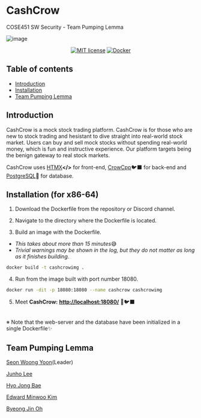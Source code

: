 CashCrow
=================================================
COSE451 SW Security - Team Pumping Lemma

<p align="center">
  

  ![image](https://github.com/FirstCinnamon/CashCrow/assets/25877816/19b063d0-ba20-4e78-9752-d24be2640c1a)

</p>

<div align="center">
  
[![MIT license](https://img.shields.io/badge/License-MIT-blue.svg)](https://lbesson.mit-license.org/)
[![Docker](https://badgen.net/badge/icon/docker?icon=docker&label)](https://docker.com/)

</div>

Table of contents
-----------------

* [Introduction](#introduction)
* [Installation](#installation)
* [Team Pumping Lemma](#team-pumping-lemma)


Introduction
------------
CashCrow is a mock stock trading platform. CashCrow is for those who are new to stock trading and hesistant to dive straight into real-world stock market.
Users can buy and sell mock stocks without spending real-world money, which is fun and instructive experience.
Our platform targets being the benign gateway to real stock markets.

CashCrow uses [HTMX](https://htmx.org)**</>** for front-end, [CrowCpp](https://crowcpp.org/master/)🐦‍⬛ for back-end and [PostgreSQL](https://www.postgresql.org)🐘 for database.


Installation (for x86-64)
------------
1. Download the Dockerfile from the repository or Discord channel.

3. Navigate to the directory where the Dockerfile is located.
   
5. Build an image with the Dockerfile.
-   *This takes about more than 15 minutes*😅
-   *Trivial warnings may be shown in the log, but they do not matter as long as it finishes building.*
```bash
docker build -t cashcrowimg .
```

4. Run from the image built with port number 18080.
```bash
docker run -dit -p 18080:18080 --name cashcrow cashcrowimg
```

5. Meet **CashCrow:** **[http://localhost:18080/](http://localhost:18080/)** 💸🐦‍⬛ 

<br>
※ Note that the web-server and the database have been initialized in a single Dockerfile✨

Team Pumping Lemma
---------------------------

[Seon Woong Yoon](https://github.com/remy2019)(Leader)

[Junho Lee](https://github.com/FirstCinnamon)

[Hyo Jong Bae](https://github.com/bacon8282)

[Edward Minwoo Kim](https://github.com/Eddy-M-K)

[Byeong Jin Oh](https://github.com/obj0311)

